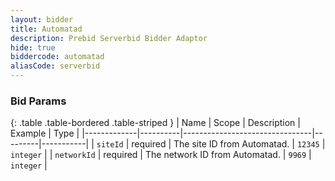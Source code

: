 ```yaml
---
layout: bidder
title: Automatad
description: Prebid Serverbid Bidder Adaptor
hide: true
biddercode: automatad
aliasCode: serverbid
---
```



### Bid Params

{: .table .table-bordered .table-striped }
| Name        | Scope    | Description                    | Example | Type      |
|-------------|----------|--------------------------------|---------|-----------|
| `siteId`    | required | The site ID from Automatad.    | `12345` | `integer` |
| `networkId` | required | The network ID from Automatad. | `9969`  | `integer` |
